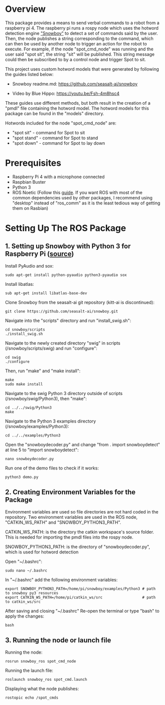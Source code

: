 # Overview

This package provides a means to send verbal commands to a robot from a raspberry pi 4. The raspberry pi runs a rospy node which uses the hotword detection engine ["Snowboy"](https://github.com/seasalt-ai/snowboy.git) to detect a set of commands said by the user.  Then, the node publishes a string corresponding to the command, which can then be used by another node to trigger an action for the robot to execute. For example, if the node "spot_cmd_node" was running and the user said "spot sit", the string "sit" will be published. This string message could then be subscribed to by a control node and trigger Spot to sit.

This project uses custom hotword models that were generated by following the guides listed below:

- Snowboy readme.md: https://github.com/seasalt-ai/snowboy

- Video by Blue Hippo: https://youtu.be/Fsh-4m8hsc4

These guides use different methods, but both result in the creation of a "pmdl" file containing the hotword model. The hotword models for this package can be found in the "models" directory.

Hotwords included for the node "spot_cmd_node" are:

- "spot sit" - command for Spot to sit
- "spot stand" - command for Spot to stand
- "spot down" - command for Spot to lay down

# Prerequisites

- Raspberry Pi 4 with a microphone connected
- Raspbian Buster
- Python 3
- ROS Noetic (Follow this [guide](https://varhowto.com/install-ros-noetic-raspberry-pi-4/#ROS_Noetic_Raspberry_Pi##). If you want ROS with most of the common dependencies used by other packages, I recommend using "desktop" instead of "ros_comm" as it is the least tedious way of getting them on Rasbian)

# Setting Up The ROS Package

## 1. Setting up Snowboy with Python 3 for Raspberry Pi ([source](https://youtu.be/nClsUOJXsTI))

Install PyAudio and sox:

```
sudo apt-get install python-pyaudio python3-pyaudio sox
```

Install libatlas:

```
sub apt-get install libatlas-base-dev
```

Clone Snowboy from the seasalt-ai git repository (kitt-ai is discontinued):

```
git clone https://github.com/seasalt-ai/snowboy.git
```

Navigate into the "scripts" directory and run "install_swig.sh":

```
cd snowboy/scripts
./install_swig.sh
```

Navigate to the newly created directory "swig" in scripts (/snowboy/scripts/swig) and run "configure":

```
cd swig
./configure
```

Then, run "make" and "make install":

```
make
sudo make install
```

Navigate to the swig Python 3 directory outside of scripts (/snowboy/swig/Python3), then "make":

```
cd ../../swig/Python3
make
```

Navigate to the Python 3 examples directory (/snowboy/examples/Python3):

```
cd ../../examples/Python3
```

 Open the "snowboydecoder.py" and change "from . import snowboydetect" at line 5 to "import snowboydetect":

```
nano snowboydecoder.py
```

Run one of the demo files to check if it works:

```
python3 demo.py
```

## 2. Creating Environment Variables for the Package

Environment variables are used so file directories are not hard coded in the repository. Two environment variables are used in the ROS node, "CATKIN_WS_PATH" and "SNOWBOY_PYTHON3_PATH". 

CATKIN_WS_PATH: is the directory the catkin workspace's source folder. This is needed for importing the pmdl files into the rospy node.

SNOWBOY_PYTHON3_PATH:  is the directory of "snowboydecoder.py", which is used for hotword detection

Open "~/.bashrc":

```
sudo nano ~/.bashrc
```

In "~/.bashrc" add the following environment variables:

```
export SNOWBOY_PYTHON3_PATH=/home/pi/snowboy/examples/Python3 # path to snowboy py3 resources
export CATKIN_WS_PATH=/home/pi/catkin_ws/src				  # path to catkin_ws/src
```

After saving and closing "~/.bashrc" Re-open the terminal or type "bash" to apply the changes:

```
bash
```

## 3. Running the node or launch file

Running the node:

```
rosrun snowboy_ros spot_cmd_node
```

Running the launch file:

```
roslaunch snowboy_ros spot_cmd.launch
```

Displaying what the node publishes:

```
rostopic echo /spot_cmds
```

